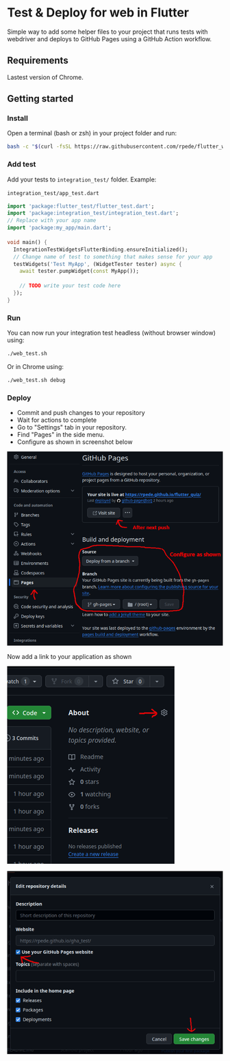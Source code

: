 # Test & Deploy for web in Flutter

Simple way to add some helper files to your project that runs tests with
webdriver and deploys to GitHub Pages using a GitHub Action workflow.

## Requirements

Lastest version of Chrome.

## Getting started

### Install

Open a terminal (bash or zsh) in your project folder and run:

```sh
bash -c "$(curl -fsSL https://raw.githubusercontent.com/rpede/flutter_web_test_deploy/main/setup.sh)"
```

### Add test

Add your tests to `integration_test/` folder.
Example:

`integration_test/app_test.dart`
```dart
import 'package:flutter_test/flutter_test.dart';
import 'package:integration_test/integration_test.dart';
// Replace with your app name
import 'package:my_app/main.dart';

void main() {
  IntegrationTestWidgetsFlutterBinding.ensureInitialized();
  // Change name of test to something that makes sense for your app
  testWidgets('Test MyApp', (WidgetTester tester) async {
    await tester.pumpWidget(const MyApp());

    // TODO write your test code here
  });
}
```

### Run

You can now run your integration test headless (without browser window) using:

```sh
./web_test.sh
```

Or in Chrome using:

```sh
./web_test.sh debug
```

### Deploy

- Commit and push changes to your repository
- Wait for actions to complete
- Go to "Settings" tab in your repository.
- Find "Pages" in the side menu.
- Configure as shown in screenshot below

![Build and deployment settings](img/deploy.png)

Now add a link to your application as shown

![About](img/link1.png)

![Use your GitHub Pages website](img/link2.png)
